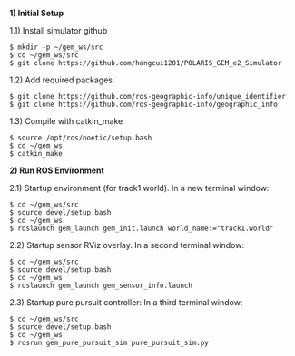 __1) Initial Setup__

1.1) Install simulator github
```shell
$ mkdir -p ~/gem_ws/src
$ cd ~/gem_ws/src
$ git clone https://github.com/hangcui1201/POLARIS_GEM_e2_Simulator
```

1.2) Add required packages
```shell
$ git clone https://github.com/ros-geographic-info/unique_identifier
$ git clone https://github.com/ros-geographic-info/geographic_info
```

1.3) Compile with catkin_make
```shell
$ source /opt/ros/noetic/setup.bash
$ cd ~/gem_ws
$ catkin_make
```

__2) Run ROS Environment__

2.1) Startup environment (for track1 world). In a new terminal window:
```shell
$ cd ~/gem_ws/src
$ source devel/setup.bash
$ cd ~/gem_ws
$ roslaunch gem_launch gem_init.launch world_name:="track1.world"  
```

2.2) Startup sensor RViz overlay. In a second terminal window:
```shell
$ cd ~/gem_ws/src
$ source devel/setup.bash
$ cd ~/gem_ws
$ roslaunch gem_launch gem_sensor_info.launch
```

2.3) Startup pure pursuit controller: In a third terminal window:
```shell
$ cd ~/gem_ws/src
$ source devel/setup.bash
$ cd ~/gem_ws
$ rosrun gem_pure_pursuit_sim pure_pursuit_sim.py
```
